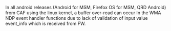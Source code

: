 In all android releases (Android for MSM, Firefox OS for MSM, QRD Android) from CAF using the linux kernel, a buffer over-read can occur In the WMA NDP event handler functions due to lack of validation of input value event_info which is received from FW.